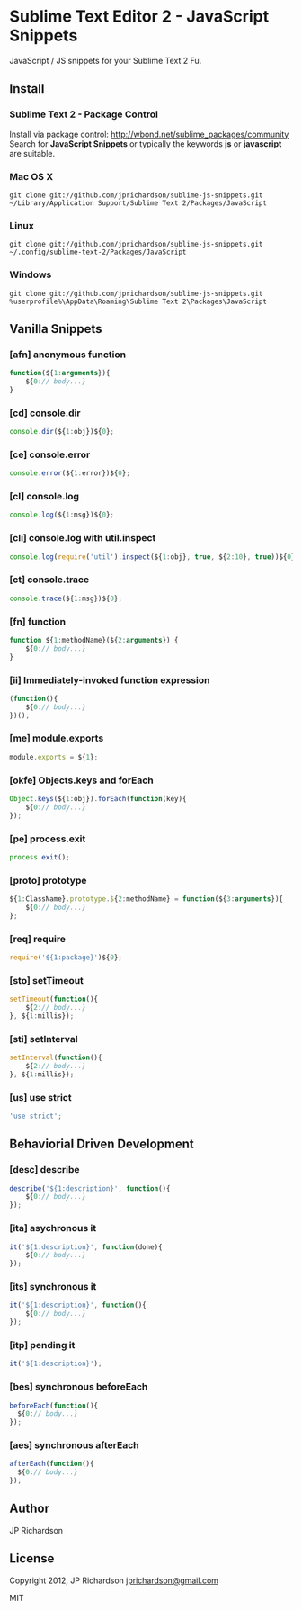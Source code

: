 Sublime Text Editor 2 - JavaScript Snippets
===========================================

JavaScript / JS snippets for your Sublime Text 2 Fu.


Install
-------

### Sublime Text 2 - Package Control

Install via package control: http://wbond.net/sublime_packages/community Search for **JavaScript Snippets** or typically the keywords **js** or **javascript** are suitable.


### Mac OS X

    git clone git://github.com/jprichardson/sublime-js-snippets.git ~/Library/Application Support/Sublime Text 2/Packages/JavaScript


### Linux

    git clone git://github.com/jprichardson/sublime-js-snippets.git ~/.config/sublime-text-2/Packages/JavaScript


### Windows

    git clone git://github.com/jprichardson/sublime-js-snippets.git %userprofile%\AppData\Roaming\Sublime Text 2\Packages\JavaScript



Vanilla Snippets
--------

### [afn] anonymous function 

```javascript
function(${1:arguments}){
	${0:// body...}
}
```


### [cd] console.dir

```javascript
console.dir(${1:obj})${0};
```


### [ce] console.error

```javascript
console.error(${1:error})${0};
```


### [cl] console.log 

```javascript
console.log(${1:msg})${0};
```


### [cli] console.log with util.inspect 

```javascript
console.log(require('util').inspect(${1:obj}, true, ${2:10}, true))${0};
```


### [ct] console.trace

```javascript
console.trace(${1:msg})${0};
```


### [fn] function 

```javascript
function ${1:methodName}(${2:arguments}) {
	${0:// body...}
}
```

### [ii] Immediately-invoked function expression

```javascript
(function(){
	${0:// body...}
})();
```


### [me] module.exports 

```javascript
module.exports = ${1};
```


### [okfe] Objects.keys and forEach

```js
Object.keys(${1:obj}).forEach(function(key){
	${0:// body...}
});
```


### [pe] process.exit 

```javascript
process.exit();
```


### [proto] prototype

```javascript
${1:ClassName}.prototype.${2:methodName} = function(${3:arguments}){
	${0:// body...}
};
```


### [req] require

```javascript
require('${1:package}')${0};
```


### [sto] setTimeout

```javascript
setTimeout(function(){
	${2:// body...}
}, ${1:millis});
```


### [sti] setInterval

```javascript
setInterval(function(){
	${2:// body...}
}, ${1:millis});
```


### [us] use strict

```javascript
'use strict';
```



Behaviorial Driven Development
------------------------------

### [desc] describe

```javascript
describe('${1:description}', function(){
	${0:// body...}
});
```


### [ita] asychronous it

```javascript
it('${1:description}', function(done){
	${0:// body...}
});
```


### [its] synchronous it

```javascript
it('${1:description}', function(){
	${0:// body...}
});
```


### [itp] pending it

```javascript
it('${1:description}');
```


### [bes] synchronous beforeEach

```javascript
beforeEach(function(){
  ${0:// body...}
});
```


### [aes] synchronous afterEach

```javascript
afterEach(function(){
  ${0:// body...}
});
```


Author
------

JP Richardson



License
-------

Copyright 2012, JP Richardson  <jprichardson@gmail.com>

MIT
